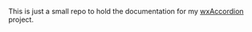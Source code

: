 This is just a small repo to hold the documentation for my [wxAccordion](https://github.com/NewPagodi/wxAccordion "wxAccordion") project.
